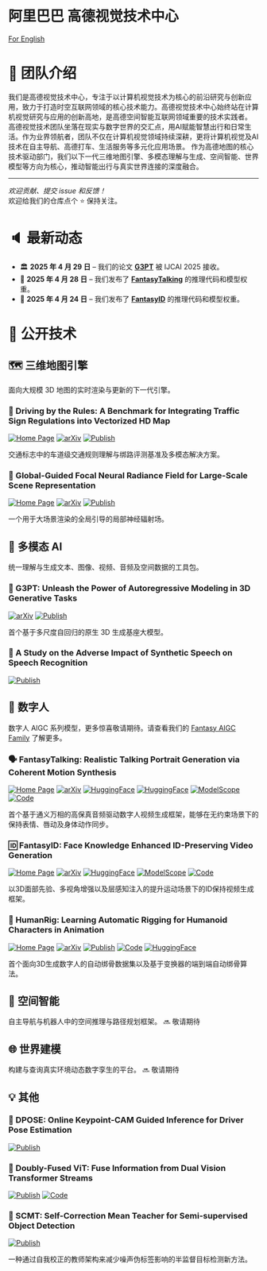 # 阿里巴巴 高德视觉技术中心

[For English](README.md)

# 👋 团队介绍


我们是高德视觉技术中心，专注于以计算机视觉技术为核心的前沿研究与创新应用，致力于打造时空互联网领域的核心技术能力。高德视觉技术中心始终站在计算机视觉研究与应用的创新高地，是高德空间智能互联网领域重要的技术实践者。 高德视觉技术团队坐落在现实与数字世界的交汇点，用AI赋能智慧出行和日常生活。作为业界领航者，团队不仅在计算机视觉领域持续深耕，更将计算机视觉及AI技术在自主导航、高德打车、生活服务等多元化应用场景。 作为高德地图的核心技术驱动部门，我们以下一代三维地图引擎、多模态理解与生成、空间智能、世界模型等方向为核心，推动智能出行与真实世界连接的深度融合。

---

*欢迎贡献、提交 issue 和反馈！*  
欢迎给我们的仓库点个 ⭐ 保持关注。

# 🔈 最新动态

* 🏛 **2025 年 4 月 29 日** – 我们的论文 [**G3PT**](https://arxiv.org/abs/2409.06322) 被 IJCAI 2025 接收。
* 📢 **2025 年 4 月 28 日** – 我们发布了 [**FantasyTalking**](https://fantasy-amap.github.io/fantasy-talking/) 的推理代码和模型权重。
* 📢 **2025 年 4 月 24 日** – 我们发布了 [**FantasyID**](https://fantasy-amap.github.io/fantasy-id/) 的推理代码和模型权重。

# 🔧 公开技术

## 🗺️ 三维地图引擎

面向大规模 3D 地图的实时渲染与更新的下一代引擎。

### 📑 Driving by the Rules: A Benchmark for Integrating Traffic Sign Regulations into Vectorized HD Map

[![Home Page](https://img.shields.io/badge/🌐%20%20Project-MapDR-blue.svg)](https://miv-xjtu.github.io/MapDR/)
[![arXiv](https://img.shields.io/badge/Arxiv-2410.23780-b31b1b.svg?logo=arXiv)](https://arxiv.org/abs/2410.23780)
[![Publish](https://img.shields.io/badge/🏛%20%20Conference-CVPR%202025-green)](https://arxiv.org/abs/2410.23780)

交通标志中的车道级交通规则理解与绑路评测基准及多模态解决方案。

### 📑 Global-Guided Focal Neural Radiance Field for Large-Scale Scene Representation

[![Home Page](https://img.shields.io/badge/🌐%20%20Project-GF%20NeRF-blue.svg)](https://shaomq2187.github.io/GF-NeRF/)
[![arXiv](https://img.shields.io/badge/Arxiv-2403.12839-b31b1b.svg?logo=arXiv)](https://arxiv.org/abs/2403.12839)
[![Publish](https://img.shields.io/badge/🏛%20%20Conference-WACV%202025-green)](https://ieeexplore.ieee.org/abstract/document/10943871)

一个用于大场景渲染的全局引导的局部神经辐射场。

## 🌈 多模态 AI

统一理解与生成文本、图像、视频、音频及空间数据的工具包。

### 📑 G3PT: Unleash the Power of Autoregressive Modeling in 3D Generative Tasks

[![arXiv](https://img.shields.io/badge/Arxiv-2409.06322-b31b1b.svg?logo=arXiv)](https://arxiv.org/abs/2409.06322)
[![Publish](https://img.shields.io/badge/🏛%20%20Conference-IJCAI%202025-green)](https://arxiv.org/abs/2409.06322)

首个基于多尺度自回归的原生 3D 生成基座大模型。

### 📑 A Study on the Adverse Impact of Synthetic Speech on Speech Recognition

[![Publish](https://img.shields.io/badge/🏛%20%20Conference-ICASSP%202024-green)](https://ieeexplore.ieee.org/stamp/stamp.jsp?tp=&arnumber=10446991)

## 🤖 数字人

数字人 AIGC 系列模型，更多惊喜敬请期待。请查看我们的 [Fantasy AIGC Family](https://github.com/Fantasy-AMAP) 了解更多。

### 🗣️ FantasyTalking: Realistic Talking Portrait Generation via Coherent Motion Synthesis

[![Home Page](https://img.shields.io/badge/🌐%20%20Project-FantasyTalking-blue.svg)](https://fantasy-amap.github.io/fantasy-talking/)
[![arXiv](https://img.shields.io/badge/Arxiv-2504.04842-b31b1b.svg?logo=arXiv)](https://arxiv.org/abs/2504.04842)
[![HuggingFace](https://img.shields.io/badge/🤗-HuggingFace-FFD21E.svg)](https://huggingface.co/acvlab/FantasyID)
[![HuggingFace](https://img.shields.io/badge/🤗-Space-FFD21E.svg)](https://huggingface.co/spaces/acvlab/FantasyTalking)
[![ModelScope](https://img.shields.io/badge/🤖-ModelScope-604DF4.svg)](https://modelscope.cn/models/amap_cvlab/FantasyTalking)
[![Code](https://img.shields.io/badge/Code-GitHub-181717.svg)](https://github.com/Fantasy-AMAP/fantasy-talking)

首个基于通义万相的高保真音频驱动数字人视频生成框架，能够在无约束场景下的保持表情、唇动及身体动作同步。

### 🆔 FantasyID: Face Knowledge Enhanced ID-Preserving Video Generation

[![Home Page](https://img.shields.io/badge/🌐%20%20Project-FantasyID-blue.svg)](https://fantasy-amap.github.io/fantasy-id/)
[![arXiv](https://img.shields.io/badge/Arxiv-2502.13995-b31b1b.svg?logo=arXiv)](https://arxiv.org/pdf/2502.13995)
[![HuggingFace](https://img.shields.io/badge/🤗-HuggingFace-FFD21E.svg)](https://huggingface.co/acvlab/FantasyID)
[![ModelScope](https://img.shields.io/badge/🤖-ModelScope-604DF4.svg)](https://modelscope.cn/models/amap_cvlab/FantasyID)
[![Code](https://img.shields.io/badge/GitHub-Code-181717.svg?logo=GitHub)](https://github.com/Fantasy-AMAP/fantasy-id)

以3D面部先验、多视角增强以及层感知注入的提升运动场景下的ID保持视频生成框架。

### 📑 HumanRig: Learning Automatic Rigging for Humanoid Characters in Animation

[![Home Page](https://img.shields.io/badge/🌐%20%20Project-HumanRig-blue.svg)](https://c8241998.github.io/HumanRig/)
[![arXiv](https://img.shields.io/badge/Arxiv-2412.02317-b31b1b.svg?logo=arXiv)](https://arxiv.org/abs/2412.02317)
[![Publish](https://img.shields.io/badge/🏛%20%20Conference-CVPR%202025-green)](https://arxiv.org/abs/2412.02317)
[![Code](https://img.shields.io/badge/GitHub-Code-181717.svg?logo=GitHub)](https://github.com/c8241998/HumanRig)
[![HuggingFace](https://img.shields.io/badge/🤗-Datasets-FFD21E.svg)](https://huggingface.co/datasets/jellyczd/HumanRig)

首个面向3D生成数字人的自动绑骨数据集以及基于变换器的端到端自动绑骨算法。

## 📐 空间智能

自主导航与机器人中的空间推理与路径规划框架。
🔜 敬请期待

## 🌐 世界建模

构建与查询真实环境动态数字孪生的平台。
🔜 敬请期待

## 💡 其他

### 📑 DPOSE: Online Keypoint-CAM Guided Inference for Driver Pose Estimation

[![Publish](https://img.shields.io/badge/🏛%20%20Conference-CVPR%202023-green)](https://openaccess.thecvf.com/content/CVPRW2023/html/w14/Wang_DPOSE_Online_Keypoint-CAM_Guided_Inference_for_Driver_Pose_Estimation_With_CVPRW_2023_paper.html)

### 🤖 Doubly-Fused ViT: Fuse Information from Dual Vision Transformer Streams

[![Publish](https://img.shields.io/badge/🏛%20%20Conference-ECCV%202022-green)](https://www.ecva.net/papers/eccv_2022/papers/136830723.pdf)
[![Code](https://img.shields.io/badge/GitHub-Code-181717.svg?logo=GitHub)](https://github.com/ginobilinie/DFvT)

### 📑 SCMT: Self-Correction Mean Teacher for Semi-supervised Object Detection

[![Publish](https://img.shields.io/badge/🏛%20%20Conference-IJCAI%202022-green)](https://www.ijcai.org/proceedings/2022/0207.pdf)

一种通过自我校正的教师架构来减少噪声伪标签影响的半监督目标检测新方法。